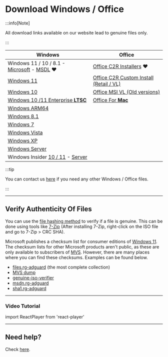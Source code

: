 # Download Windows / Office

:::info[Note]

All download links available on our website lead to genuine files only.

:::

| Windows                                                                                                                                                                                         | Office                                                                                                     |
|-------------------------------------------------------------------------------------------------------------------------------------------------------------------------------------------------|------------------------------------------------------------------------------------------------------------|
| Windows 11 / 10 / 8.1 - [Microsoft](https://www.microsoft.com/software-download) - [MSDL](https://msdl.gravesoft.dev/) ❤️                                                                       | [Office C2R Installers](https://gravesoft.dev/office_c2r_links) ❤️                                         |
| [Windows 11](windows_11_links.md)                                                                                                                                                               | [Office C2R Custom Install (Retail / VL)](https://gravesoft.dev/office_c2r_custom)                         |
| [Windows 10](windows_10_links.md)                                                                                                                                                               | [Office MSI VL (Old versions)](office_msi_links.md)                                                        |
| [Windows 10 /11 Enterprise **LTSC**](windows_ltsc_links.md)                                                                                                                                         | [Office For **Mac**](office_for_mac.md)                                                                    |
| [Windows ARM64](windows_arm_links.md)                                                                                                                                                           |                                                                                                            |
| [Windows 8.1](windows_8.1_links.md)                                                                                                                                                             |                                                                                                            |
| [Windows 7](windows_7_links.md)                                                                                                                                                                 |                                                                                                            |
| [Windows Vista](windows_vista_links.md)                                                                                                                                                         |                                                                                                            |
| [Windows XP](windows_xp_links.md)                                                                                                                                                               |                                                                                                            |
| [Windows Server](windows_server_links.md)                                                                                                                                                       |                                                                                                            |
| Windows Insider [10 / 11](https://www.microsoft.com/en-us/software-download/windowsinsiderpreviewiso) - [Server](https://www.microsoft.com/en-us/software-download/windowsinsiderpreviewserver) |                                                                                                            |


:::tip

You can contact us [here](https://discord.gg/tVFN4N84PP) if you need any other Windows / Office files.

:::

---

## Verify Authenticity Of Files

You can use the [file hashing method](https://en.wikipedia.org/wiki/File_verification) to verify if a file is genuine. This can be done using tools like [7-Zip](https://7-zip.org/) (After installing 7-Zip, right-click on the ISO file and go to 7-Zip > CRC SHA).

Microsoft publishes a checksum list for consumer editions of [Windows 11](https://www.microsoft.com/software-download/windows11). The checksum lists for other Microsoft products aren't public, as these are only available to subscribers of [MVS](https://visualstudio.microsoft.com/subscriptions/). However, there are many places where you can find these checksums. Examples can be found below.
 -  [files.rg-adguard](https://files.rg-adguard.net/search) (the most complete collection)
 -  [MVS dump](https://awuctl.github.io/mvs/)
 -  [genuine-iso-verifier](https://genuine-iso-verifier.weebly.com/)
 -  [msdn.rg-adguard](https://msdn.rg-adguard.net/)
 -  [sha1.rg-adguard](https://sha1.rg-adguard.net/)

---

### Video Tutorial

import ReactPlayer from 'react-player'

<ReactPlayer controls width='100%' height='auto' url='/how_to_verify_files.mp4' />

---

## Need help?

Check [here](contactus.md).
